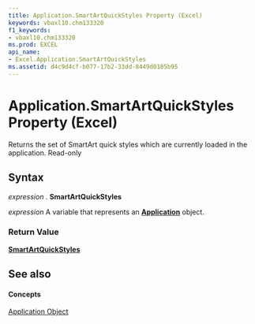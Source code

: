 ```yaml
---
title: Application.SmartArtQuickStyles Property (Excel)
keywords: vbaxl10.chm133320
f1_keywords:
- vbaxl10.chm133320
ms.prod: EXCEL
api_name:
- Excel.Application.SmartArtQuickStyles
ms.assetid: d4c9d4cf-b077-17b2-33dd-8449d0185b95
---
```



# Application.SmartArtQuickStyles Property (Excel)

Returns the set of SmartArt quick styles which are currently loaded in the application. Read-only


## Syntax

 _expression_ . **SmartArtQuickStyles**

 _expression_ A variable that represents an **[Application](application-object-excel.md)** object.


### Return Value

 **[SmartArtQuickStyles](http://msdn.microsoft.com/library/d488ac12-160b-c518-2b56-cc0a3a45c6b7%28Office.15%29.aspx)**


## See also


#### Concepts


[Application Object](application-object-excel.md)

